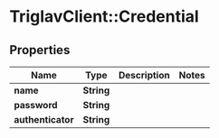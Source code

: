 # TriglavClient::Credential

## Properties
Name | Type | Description | Notes
------------ | ------------- | ------------- | -------------
**name** | **String** |  | 
**password** | **String** |  | 
**authenticator** | **String** |  | 


